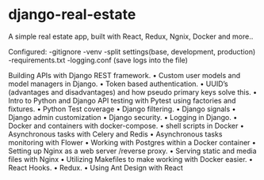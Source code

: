 # django-real-estate
A simple real estate app, built with React, Redux, Ngnix, Docker and more.. 


Configured:
 -gitignore
 -venv
 -split settings(base, development, production)
 -requirements.txt
 -logging.conf (save logs into the file)

 Building APIs with Django REST framework.
• Custom user models and model managers in Django.
• Token based authentication.
• UUID’s (advantages and disadvantages) and how pseudo primary keys solve this.
• Intro to Python and Django API testing with Pytest using factories and fixtures.
• Python Test coverage 
• Django filtering.
• Django signals
• Django admin customization
• Django security.
• Logging in Django.
• Docker and containers with docker-compose.
• shell scripts in Docker
• Asynchronous tasks with Celery and Redis
• Asynchronous tasks monitoring with Flower
• Working with Postgres within a Docker container 
• Setting up Nginx as a web server /reverse proxy.
• Serving static and media files with Nginx
• Utilizing Makefiles to make working with Docker easier.
• React Hooks.
• Redux.
• Using Ant Design with React
